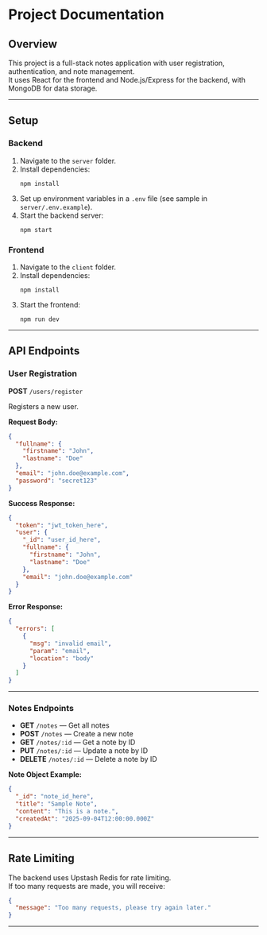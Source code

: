 # Project Documentation

## Overview

This project is a full-stack notes application with user registration, authentication, and note management.  
It uses React for the frontend and Node.js/Express for the backend, with MongoDB for data storage.

---

## Setup

### Backend

1. Navigate to the `server` folder.
2. Install dependencies:
   ```
   npm install
   ```
3. Set up environment variables in a `.env` file (see sample in `server/.env.example`).
4. Start the backend server:
   ```
   npm start
   ```

### Frontend

1. Navigate to the `client` folder.
2. Install dependencies:
   ```
   npm install
   ```
3. Start the frontend:
   ```
   npm run dev
   ```

---

## API Endpoints

### User Registration

**POST** `/users/register`

Registers a new user.

**Request Body:**
```json
{
  "fullname": {
    "firstname": "John",
    "lastname": "Doe"
  },
  "email": "john.doe@example.com",
  "password": "secret123"
}
```

**Success Response:**
```json
{
  "token": "jwt_token_here",
  "user": {
    "_id": "user_id_here",
    "fullname": {
      "firstname": "John",
      "lastname": "Doe"
    },
    "email": "john.doe@example.com"
  }
}
```

**Error Response:**
```json
{
  "errors": [
    {
      "msg": "invalid email",
      "param": "email",
      "location": "body"
    }
  ]
}
```

---

### Notes Endpoints

- **GET** `/notes` — Get all notes
- **POST** `/notes` — Create a new note
- **GET** `/notes/:id` — Get a note by ID
- **PUT** `/notes/:id` — Update a note by ID
- **DELETE** `/notes/:id` — Delete a note by ID

**Note Object Example:**
```json
{
  "_id": "note_id_here",
  "title": "Sample Note",
  "content": "This is a note.",
  "createdAt": "2025-09-04T12:00:00.000Z"
}
```

---

## Rate Limiting

The backend uses Upstash Redis for rate limiting.  
If too many requests are made, you will receive:

```json
{
  "message": "Too many requests, please try again later."
}
```

---

##